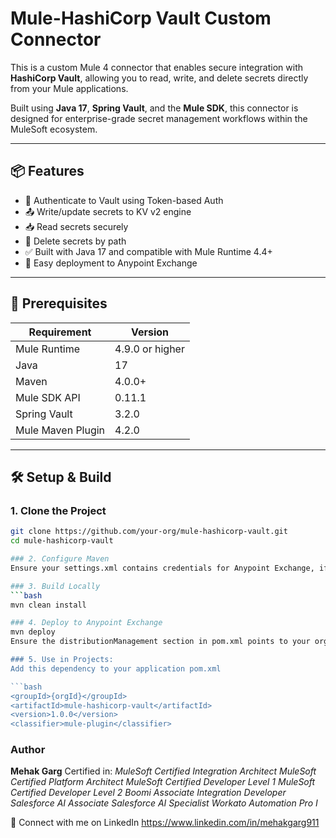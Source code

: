 # Mule-HashiCorp Vault Custom Connector

This is a custom Mule 4 connector that enables secure integration with **HashiCorp Vault**, allowing you to read, write, and delete secrets directly from your Mule applications.

Built using **Java 17**, **Spring Vault**, and the **Mule SDK**, this connector is designed for enterprise-grade secret management workflows within the MuleSoft ecosystem.

---

## 📦 Features

- 🔐 Authenticate to Vault using Token-based Auth
- 📤 Write/update secrets to KV v2 engine
- 📥 Read secrets securely
- 🧹 Delete secrets by path
- ✅ Built with Java 17 and compatible with Mule Runtime 4.4+
- 🔄 Easy deployment to Anypoint Exchange

---

## 🚀 Prerequisites

| Requirement        | Version           |
|--------------------|-------------------|
| Mule Runtime        | 4.9.0 or higher    |
| Java                | 17                |
| Maven               | 4.0.0+            |
| Mule SDK API        | 0.11.1            |
| Spring Vault        | 3.2.0             |
| Mule Maven Plugin   | 4.2.0             |

---

## 🛠️ Setup & Build

### 1. Clone the Project

```bash
git clone https://github.com/your-org/mule-hashicorp-vault.git
cd mule-hashicorp-vault

### 2. Configure Maven
Ensure your settings.xml contains credentials for Anypoint Exchange, if you plan to deploy.

### 3. Build Locally
```bash
mvn clean install

### 4. Deploy to Anypoint Exchange
mvn deploy
Ensure the distributionManagement section in pom.xml points to your organization's Exchange repo.

### 5. Use in Projects:
Add this dependency to your application pom.xml

```bash
<groupId>{orgId}</groupId>
<artifactId>mule-hashicorp-vault</artifactId>
<version>1.0.0</version>
<classifier>mule-plugin</classifier>
```
### Author
**Mehak Garg**
Certified in:
*MuleSoft Certified Integration Architect*
*MuleSoft Certified Platform Architect*
*MuleSoft Certified Developer Level 1*
*MuleSoft Certified Developer Level 2*
*Boomi Associate Integration Developer*
*Salesforce AI Associate*
*Salesforce AI Specialist*
*Workato Automation Pro I*

🔗 Connect with me on LinkedIn https://www.linkedin.com/in/mehakgarg911



